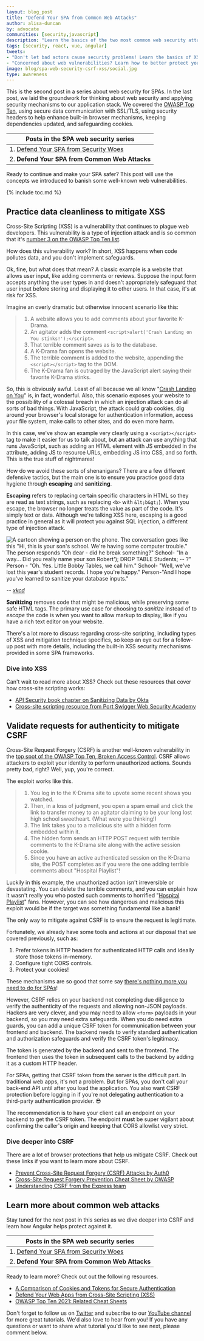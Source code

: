 ```yaml
---
layout: blog_post
title: "Defend Your SPA from Common Web Attacks"
author: alisa-duncan
by: advocate
communities: [security,javascript]
description: "Learn the basics of the two most common web security attacks and the ways to mitigate those attacks in your Single Page Applications."
tags: [security, react, vue, angular]
tweets:
- "Don't let bad actors cause security problems! Learn the basics of XSS and CSRF web attacks, and how to keep your SPA safe!"
- "Concerned about web vulnerabilities? Learn how to better protect your SPA from injection attacks and cookie theft! 💉🍪"
image: blog/spa-web-security-csrf-xss/social.jpg
type: awareness
---
```


This is the second post in a series about web security for SPAs. In the last post, we laid the groundwork for thinking about web security and applying security mechanisms to our application stack. We covered the [OWASP Top Ten](https://owasp.org/Top10/), using secure data communication with SSL/TLS, using security headers to help enhance built-in browser mechanisms, keeping dependencies updated, and safeguarding cookies.

|Posts in the SPA web security series|
| --- |
| 1. [Defend Your SPA from Security Woes](/blog/2022/07/06/spa-web-security) |
| 2. **Defend Your SPA from Common Web Attacks** |

 Ready to continue and make your SPA safer? This post will use the concepts we introduced to banish some well-known web vulnerabilities.

 {% include toc.md %}

## Practice data cleanliness to mitigate XSS
Cross-Site Scripting (XSS) is a vulnerability that continues to plague web developers. This vulnerability is a type of injection attack and is so common that it's [number 3 on the OWASP Top Ten list](https://owasp.org/Top10/A03_2021-Injection/). 

How does this vulnerability work? In short, XSS happens when code pollutes data, and you don't implement safeguards. 

Ok, fine, but what does that mean? A classic example is a website that allows user input, like adding comments or reviews. Suppose the input form accepts anything the user types in and doesn't appropriately safeguard that user input before storing and displaying it to other users. In that case, it's at risk for XSS. 

Imagine an overly dramatic but otherwise innocent scenario like this:
>1. A website allows you to add comments about your favorite K-Drama.
>2. An agitator adds the comment `<script>alert('Crash Landing on You stinks!');</script>`.
>3. That terrible comment saves as is to the database.
>4. A K-Drama fan opens the website.
>5. The terrible comment is added to the website, appending the `<script></script>` tag to the DOM.
>6. The K-Drama fan is outraged by the JavaScript alert saying their favorite K-Drama stinks.

So, this is obviously awful. Least of all because we all know "[Crash Landing on You](https://www.imdb.com/title/tt10850932/)" is, in fact, wonderful. Also, this scenario exposes your website to the possibility of a colossal breach in which an injection attack can do all sorts of bad things. With JavaScript, the attack could grab cookies, dig around your browser's local storage for authentication information, access your file system, make calls to other sites, and do even more harm.

In this case, we've show an example very clearly using a `<script></script>` tag to make it easier for us to talk about, but an attack can use anything that runs JavaScript, such as adding an HTML element with JS embedded in the attribute, adding JS to resource URLs, embedding JS into CSS, and so forth. This is the true stuff of nightmares!

How do we avoid these sorts of shenanigans? There are a few different defensive tactics, but the main one is to ensure you practice good data hygiene through **escaping** and **sanitizing**.

**Escaping** refers to replacing certain specific characters in HTML so they are read as text strings, such as replacing `<b>` with `&lt;b&gt;`). When you escape, the browser no longer treats the value as part of the code. It's simply text or data. Although we're talking XSS here, escaping is a good practice in general as it will protect you against SQL injection, a different type of injection attack.

![A cartoon showing a person on the phone. The conversation goes like this "Hi, this is your son's school. We're having some computer trouble." The person responds "Oh dear - did he break something?" School- "In a way... Did you really name your son Robert'); DROP TABLE Students; -- ?" Person - "Oh. Yes. Little Bobby Tables, we call him." School- "Well, we've lost this year's student records. I hope you're happy." Person-"And I hope you've learned to sanitize your database inputs."](https://imgs.xkcd.com/comics/exploits_of_a_mom.png)

-- <cite>[xkcd](https://xkcd.com/327/)</cite>

**Sanitizing** removes code that might be malicious, while preserving some safe HTML tags. The primary use case for choosing to _sanitize_ instead of to _escape_ the code is when you want to allow markup to display, like if you have a rich text editor on your website.

There's a lot more to discuss regarding cross-site scripting, including types of XSS and mitigation technique specifics, so keep an eye out for a follow-up post with more details, including the built-in XSS security mechanisms provided in some SPA frameworks.

### Dive into XSS
Can't wait to read more about XSS? Check out these resources that cover how cross-site scripting works:
* [API Security book chapter on Sanitizing Data by Okta](https://developer.okta.com/books/api-security/sanitizing/)
* [Cross-site scripting resource from Port Swigger Web Security Academy](https://portswigger.net/web-security/cross-site-scripting)

## Validate requests for authenticity to mitigate CSRF
Cross-Site Request Forgery (CSRF) is another well-known vulnerability in the [top spot of the OWASP Top Ten, Broken Access Control](https://owasp.org/Top10/A01_2021-Broken_Access_Control/). CSRF allows attackers to exploit your identity to perform unauthorized actions. Sounds pretty bad, right? Well, yup, you're correct.

The exploit works like this.

>1. You log in to the K-Drama site to upvote some recent shows you watched.
>2. Then, in a loss of judgment, you open a spam email and click the link to transfer money to an agitator claiming to be your long lost high school sweetheart. (What were you thinking!) 
>3. The link takes you to a malicious site with a hidden form embedded within it.
>4. The hidden form sends an HTTP POST request with terrible comments to the K-Drama site along with the active session cookie. 
>5. Since you have an active authenticated session on the K-Drama site, the POST completes as if you were the one adding terrible comments about "Hospital Playlist"!

Luckily in this example, the unauthorized action isn't irreversible or devastating. You can delete the terrible comments, and you can explain how it wasn't really you who posted such comments to horrified "[Hospital Playlist](https://www.imdb.com/title/tt11769304/)" fans. However, you can see how dangerous and malicious this exploit would be if the target was something fundamental like a bank!

The only way to mitigate against CSRF is to ensure the request is legitimate.

Fortunately, we already have some tools and actions at our disposal that we covered previously, such as: 
1. Prefer tokens in HTTP headers for authenticated HTTP calls and ideally store those tokens in-memory.
2. Configure tight CORS controls.
3. Protect your cookies!

These mechanisms are so good that some say [there's nothing more you need to do for SPAs](https://scotthelme.co.uk/csrf-is-dead/)! 

However, CSRF relies on your backend not completing due diligence to verify the authenticity of the requests and allowing non-JSON payloads. Hackers are very clever, and you may need to allow `<form>` payloads in your backend, so you may need extra safeguards. When you do need extra guards, you can add a unique CSRF token for communication between your frontend and backend. The backend needs to verify standard authentication and authorization safeguards and verify the CSRF token's legitimacy. 

The token is generated by the backend and sent to the frontend. The frontend then uses the token in subsequent calls to the backend by adding it as a custom HTTP header.

For SPAs, getting that CSRF token from the server is the difficult part. In traditional web apps, it's not a problem. But for SPAs, you don't call your back-end API until after you load the application. You also want CSRF protection before logging in if you're not delegating authentication to a third-party authentication provider. 😎

The recommendation is to have your client call an endpoint on your backend to get the CSRF token. The endpoint **must** be super vigilant about confirming the caller's origin and keeping that CORS allowlist very strict.

### Dive deeper into CSRF
There are a lot of browser protections that help us mitigate CSRF. Check out these links if you want to learn more about CSRF.
* [Prevent Cross-Site Request Forgery (CSRF) Attacks by Auth0](https://auth0.com/blog/cross-site-request-forgery-csrf/)
* [Cross-Site Request Forgery Prevention Cheat Sheet by OWASP](https://cheatsheetseries.owasp.org/cheatsheets/Cross-Site_Request_Forgery_Prevention_Cheat_Sheet.html)
* [Understanding CSRF from the Express team](https://github.com/pillarjs/understanding-csrf)

## Learn more about common web attacks
Stay tuned for the next post in this series as we dive deeper into CSRF and learn how Angular helps protect against it.

|Posts in the SPA web security series|
| --- |
| 1. [Defend Your SPA from Security Woes](/blog/2022/07/06/spa-web-security) |
| 2. **Defend Your SPA from Common Web Attacks** |

Ready to learn more? Check out out the following resources.
* [A Comparison of Cookies and Tokens for Secure Authentication](/blog/2022/02/08/cookies-vs-tokens)
* [Defend Your Web Apps from Cross-Site Scripting (XSS)](https://auth0.com/blog/cross-site-scripting-xss/)
* [OWASP Top Ten 2021: Related Cheat Sheets](https://cheatsheetseries.owasp.org/IndexTopTen.html)


Don't forget to follow us on [Twitter](https://twitter.com/oktadev) and subscribe to our [YouTube channel](https://www.youtube.com/c/OktaDev/) for more great tutorials. We'd also love to hear from you! If you have any questions or want to share what tutorial you'd like to see next, please comment below.